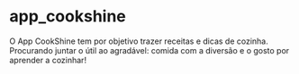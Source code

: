 # app_cookshine
O App CookShine tem por objetivo trazer receitas e dicas de cozinha. Procurando juntar o útil ao agradável: comida com a diversão e o gosto por aprender a cozinhar!
